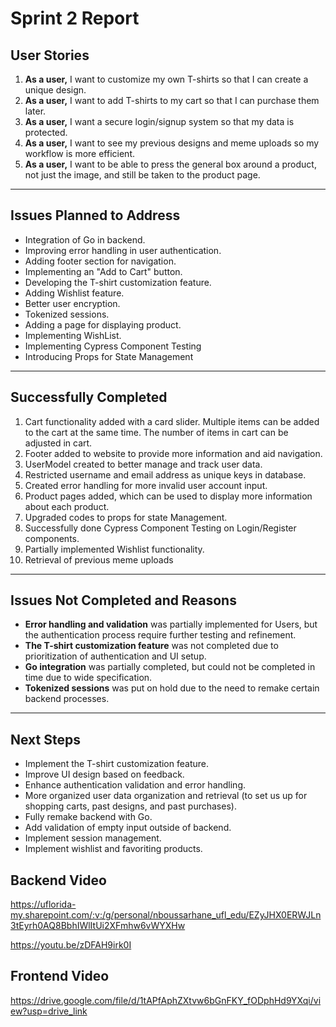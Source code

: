 # Sprint 2 Report

## User Stories

1. **As a user,** I want to customize my own T-shirts so that I can create a unique design.
2. **As a user,** I want to add T-shirts to my cart so that I can purchase them later.
3. **As a user,** I want a secure login/signup system so that my data is protected.
4. **As a user,** I want to see my previous designs and meme uploads so my workflow is more efficient.
5. **As a user,** I want to be able to press the general box around a product, not just the image, and still be taken to the product page.

---

## Issues Planned to Address

- Integration of Go in backend.
- Improving error handling in user authentication.
- Adding footer section for navigation.
- Implementing an "Add to Cart" button.
- Developing the T-shirt customization feature.
- Adding Wishlist feature.
- Better user encryption.
- Tokenized sessions.
- Adding a page for displaying product.
- Implementing WishList.
- Implementing Cypress Component Testing
- Introducing Props for State Management 

---

## Successfully Completed

1. Cart functionality added with a card slider. Multiple items can be added to the cart at the same time. The number of items in cart can be adjusted in cart.
2. Footer added to website to provide more information and aid navigation.
3. UserModel created to better manage and track user data.
4. Restricted username and email address as unique keys in database.
5. Created error handling for more invalid user account input.
6. Product pages added, which can be used to display more information about each product.
7. Upgraded codes to props for state Management.
8. Successfully done Cypress Component Testing on Login/Register components.
9. Partially implemented Wishlist functionality.
10. Retrieval of previous meme uploads

---

## Issues Not Completed and Reasons

- **Error handling and validation** was partially implemented for Users, but the authentication process require further testing and refinement.
- **The T-shirt customization feature** was not completed due to prioritization of authentication and UI setup.
- **Go integration** was partially completed, but could not be completed in time due to wide specification.
- **Tokenized sessions** was put on hold due to the need to remake certain backend processes.

---

## Next Steps

- Implement the T-shirt customization feature.
- Improve UI design based on feedback.
- Enhance authentication validation and error handling.
- More organized user data organization and retrieval (to set us up for shopping carts, past designs, and past purchases).
- Fully remake backend with Go.
- Add validation of empty input outside of backend.
- Implement session management.
- Implement wishlist and favoriting products.

## Backend Video

https://uflorida-my.sharepoint.com/:v:/g/personal/nboussarhane_ufl_edu/EZyJHX0ERWJLn3tEyrh0AQ8BbhIWlItUi2XFmhw6vWYXHw

https://youtu.be/zDFAH9irk0I

## Frontend Video

https://drive.google.com/file/d/1tAPfAphZXtvw6bGnFKY_fODphHd9YXqi/view?usp=drive_link
